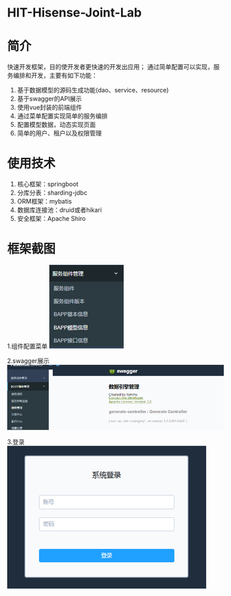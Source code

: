 # HIT-Hisense-Joint-Lab

# 简介
快速开发框架，目的使开发者更快速的开发出应用；
通过简单配置可以实现，服务编排和开发，主要有如下功能：

1. 基于数据模型的源码生成功能(dao、service、resource)
2. 基于swagger的API展示
3. 使用vue封装的前端组件
4. 通过菜单配置实现简单的服务编排
5. 配置模型数据，动态实现页面
6. 简单的用户、租户以及权限管理

# 使用技术
1. 核心框架：springboot
2. 分库分表：sharding-jdbc
3. ORM框架：mybatis
4. 数据库连接池：druid或者hikari
5. 安全框架：Apache Shiro

# 框架截图

1.组件配置菜单
![menus](https://github.com/tommyhxh/HIT-Hisense-Joint-Lab/blob/master/doc/1.png)

2.swagger展示
![swagger](https://github.com/tommyhxh/HIT-Hisense-Joint-Lab/blob/master/doc/2.png)

3.登录
![login](https://github.com/tommyhxh/HIT-Hisense-Joint-Lab/blob/master/doc/3.png)
